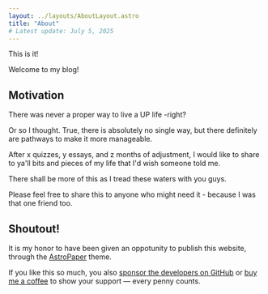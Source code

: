 ```yaml
---
layout: ../layouts/AboutLayout.astro
title: "About"
# Latest update: July 5, 2025
---
```


This is it!

Welcome to my blog!

## Motivation

There was never a proper way to live a UP life -right?

Or so I thought. True, there is absolutely no single way, but there definitely are pathways to make it more manageable.

After x quizzes, y essays, and z months of adjustment, I would like to share to ya'll bits and pieces of my life that I'd wish someone told me.

There shall be more of this as I tread these waters with you guys.

Please feel free to share this to anyone who might need it - because I was that one friend too.

## Shoutout!

It is my honor to have been given an oppotunity to publish this website, through the [AstroPaper](https://github.com/satnaing/astro-paper) theme.

If you like this so much, you also [sponsor the developers on GitHub](https://github.com/sponsors/satnaing) or [buy me a coffee](https://buymeacoffee.com/satnaing) to show your support — every penny counts.

